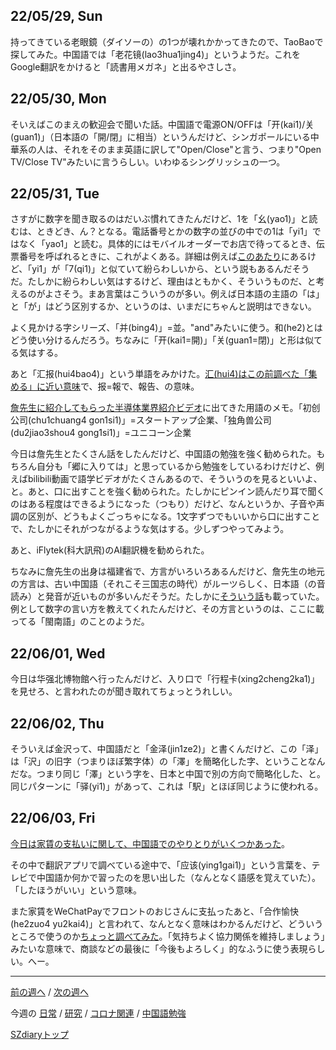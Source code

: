 ## 22/05/29, Sun

持ってきている老眼鏡（ダイソーの）の1つが壊れかかってきたので、TaoBaoで探してみた。中国語では「老花镜(lao3hua1jing4)」というようだ。これをGoogle翻訳をかけると「読書用メガネ」と出るやさしさ。


## 22/05/30, Mon

そいえばこのまえの歓迎会で聞いた話。中国語で電源ON/OFFは「开(kai1)/关(guan1)」（日本語の「開/閉」に相当）というんだけど、シンガポールにいる中華系の人は、それをそのまま英語に訳して"Open/Close"と言う、つまり"Open TV/Close TV"みたいに言うらしい。いわゆるシングリッシュの一つ。


## 22/05/31, Tue

さすがに数字を聞き取るのはだいぶ慣れてきたんだけど、1を「幺(yao1)」と読むは、ときどき、ん？となる。電話番号とかの数字の並びの中での1は「yi1」ではなく「yao1」と読む。具体的にはモバイルオーダーでお店で待ってるとき、伝票番号を呼ばれるときに、これがよくある。詳細は例えば[このあたり](https://shushu9625.com/chinese-number-5555#:~:text=%E3%80%8C%E4%B8%80%E3%80%8D%E3%81%AE%E4%B8%AD%E5%9B%BD%E8%AA%9E%E3%81%AE,%E4%BE%8B%E3%81%88%E3%81%B0%E9%9B%BB%E8%A9%B1%E7%95%AA%E5%8F%B7%E3%81%A7%E3%81%99%E3%80%82&text=%E9%9B%BB%E8%A9%B1%E7%95%AA%E5%8F%B7%E3%81%AE%E4%B8%AD%E3%81%AE,%E3%83%A4%E3%82%AA%EF%BC%89%E3%80%8D%E3%81%A8%E8%AA%AD%E3%81%BF%E3%81%BE%E3%81%99%E3%80%82)にあるけど、「yi1」が「7(qi1)」と似ていて紛らわしいから、という説もあるんだそうだ。たしかに紛らわしい気はするけど、理由はともかく、そういうものだ、と考えるのがよさそう。まあ言葉はこういうのが多い。例えば日本語の主語の「は」と「が」はどう区別するか、というのは、いまだにちゃんと説明はできない。

よく見かける字シリーズ、「并(bing4)」=並。"and"みたいに使う。和(he2)とはどう使い分けるんだろう。ちなみに「开(kai1=開)」「关(guan1=閉)」と形は似てる気はする。

あと「汇报(hui4bao4)」という単語をみかけた。[汇(hui4)はこの前調べた「集める」に近い意味](https://github.com/akita11/SZdiary/blob/main/diary/chinese/2205-3.md#220520-fri)で、报=報で、報告、の意味。

[詹先生に紹介してもらった半導体業界紹介ビデオ](https://github.com/akita11/SZdiary/blob/main/diary/research/2205-5.md#220531-tue)に出てきた用語のメモ。「初创公司(chu1chuang4 gon1si1)」=スタートアップ企業、「独角兽公司(du2jiao3shou4 gong1si1)」=ユニコーン企業

今日は詹先生とたくさん話をしたんだけど、中国語の勉強を強く勧められた。もちろん自分も「郷に入りては」と思っているから勉強をしているわけだけど、例えばbilibili動画で語学ビデオがたくさんあるので、そういうのを見るといいよ、と。あと、口に出すことを強く勧められた。たしかにピンイン読んだり耳で聞くのはある程度はできるようになった（つもり）だけど、なんというか、子音や声調の区別が、どうもよくごっちゃになる。1文字ずつでもいいから口に出すことで、たしかにそれがつながるような気はする。少しずつやってみよう。

あと、iFlytek(科大訊飛)のAI翻訳機を勧められた。

ちなみに詹先生の出身は福建省で、方言がいろいろあるんだけど、詹先生の地元の方言は、古い中国語（それこそ三国志の時代）がルーツらしく、日本語（の音読み）と発音が近いものが多いんだそうだ。たしかに[そういう話](https://ameblo.jp/prconsultant701938830/entry-12390621416.html)も載っていた。例として数字の言い方を教えてくれたんだけど、その方言というのは、ここに載ってる「閩南語」のことのようだ。


## 22/06/01, Wed

今日は华强北博物館へ行ったんだけど、入り口で「行程卡(xing2cheng2ka1)」を見せろ、と言われたのが聞き取れてちょっとうれしい。


## 22/06/02, Thu

そういえば金沢って、中国語だと「金泽(jin1ze2)」と書くんだけど、この「泽」は「沢」の旧字（つまりほぼ繁字体）の「澤」を簡略化した字、ということなんだな。つまり同じ「澤」という字を、日本と中国で別の方向で簡略化した、と。同じパターンに「驿(yi1)」があって、これは「駅」とほぼ同じように使われる。


## 22/06/03, Fri

[今日は家賃の支払いに関して、中国語でのやりとりがいくつかあった](https://github.com/akita11/SZdiary/blob/main/diary/research/2205-5.md#220603-fri)。

その中で翻訳アプリで調べている途中で、「应该(ying1gai1)」という言葉を、テレビで中国語か何かで習ったのを思い出した（なんとなく語感を覚えていた）。「したほうがいい」という意味。

また家賃をWeChatPayでフロントのおじさんに支払ったあと、「合作愉快(he2zuo4 yu2kai4)」と言われて、なんとなく意味はわかるんだけど、どういうところで使うのか[ちょっと調べてみた](http://blog.livedoor.jp/furongfeng/archives/192654.html)。「気持ちよく協力関係を維持しましょう」みたいな意味で、商談などの最後に「今後もよろしく」的なふうに使う表現らしい。へー。


***

[前の週へ](2205-4.md) /
[次の週へ](2206-1.md)

今週の
[日常](../diary/2205-5.md) /
[研究](../research/2205-5.md) /
[コロナ関連](../covid19/2205-5.md) / 
[中国語勉強](../chinese/2205-5.md)

[SZdiaryトップ](../../README.md)
